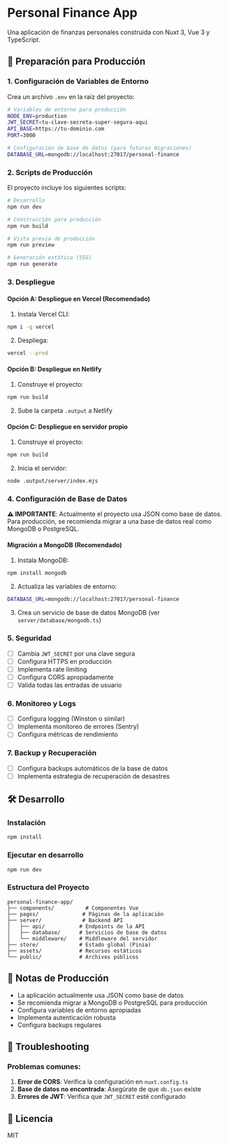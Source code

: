 # Personal Finance App

Una aplicación de finanzas personales construida con Nuxt 3, Vue 3 y TypeScript.

## 🚀 Preparación para Producción

### 1. Configuración de Variables de Entorno

Crea un archivo `.env` en la raíz del proyecto:

```bash
# Variables de entorno para producción
NODE_ENV=production
JWT_SECRET=tu-clave-secreta-super-segura-aqui
API_BASE=https://tu-dominio.com
PORT=3000

# Configuración de base de datos (para futuras migraciones)
DATABASE_URL=mongodb://localhost:27017/personal-finance
```

### 2. Scripts de Producción

El proyecto incluye los siguientes scripts:

```bash
# Desarrollo
npm run dev

# Construcción para producción
npm run build

# Vista previa de producción
npm run preview

# Generación estática (SSG)
npm run generate
```

### 3. Despliegue

#### Opción A: Despliegue en Vercel (Recomendado)

1. Instala Vercel CLI:
```bash
npm i -g vercel
```

2. Despliega:
```bash
vercel --prod
```

#### Opción B: Despliegue en Netlify

1. Construye el proyecto:
```bash
npm run build
```

2. Sube la carpeta `.output` a Netlify

#### Opción C: Despliegue en servidor propio

1. Construye el proyecto:
```bash
npm run build
```

2. Inicia el servidor:
```bash
node .output/server/index.mjs
```

### 4. Configuración de Base de Datos

**⚠️ IMPORTANTE**: Actualmente el proyecto usa JSON como base de datos. Para producción, se recomienda migrar a una base de datos real como MongoDB o PostgreSQL.

#### Migración a MongoDB (Recomendado)

1. Instala MongoDB:
```bash
npm install mongodb
```

2. Actualiza las variables de entorno:
```bash
DATABASE_URL=mongodb://localhost:27017/personal-finance
```

3. Crea un servicio de base de datos MongoDB (ver `server/database/mongodb.ts`)

### 5. Seguridad

- [ ] Cambia `JWT_SECRET` por una clave segura
- [ ] Configura HTTPS en producción
- [ ] Implementa rate limiting
- [ ] Configura CORS apropiadamente
- [ ] Valida todas las entradas de usuario

### 6. Monitoreo y Logs

- [ ] Configura logging (Winston o similar)
- [ ] Implementa monitoreo de errores (Sentry)
- [ ] Configura métricas de rendimiento

### 7. Backup y Recuperación

- [ ] Configura backups automáticos de la base de datos
- [ ] Implementa estrategia de recuperación de desastres

## 🛠️ Desarrollo

### Instalación

```bash
npm install
```

### Ejecutar en desarrollo

```bash
npm run dev
```

### Estructura del Proyecto

```
personal-finance-app/
├── components/          # Componentes Vue
├── pages/              # Páginas de la aplicación
├── server/             # Backend API
│   ├── api/           # Endpoints de la API
│   ├── database/      # Servicios de base de datos
│   └── middleware/    # Middleware del servidor
├── store/             # Estado global (Pinia)
├── assets/            # Recursos estáticos
└── public/            # Archivos públicos
```

## 📝 Notas de Producción

- La aplicación actualmente usa JSON como base de datos
- Se recomienda migrar a MongoDB o PostgreSQL para producción
- Configura variables de entorno apropiadas
- Implementa autenticación robusta
- Configura backups regulares

## 🔧 Troubleshooting

### Problemas comunes:

1. **Error de CORS**: Verifica la configuración en `nuxt.config.ts`
2. **Base de datos no encontrada**: Asegúrate de que `db.json` existe
3. **Errores de JWT**: Verifica que `JWT_SECRET` esté configurado

## 📄 Licencia

MIT
